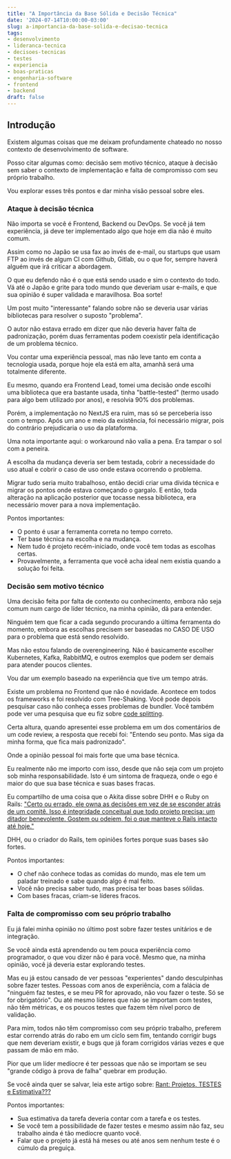 ```yaml
---
title: "A Importância da Base Sólida e Decisão Técnica"
date: '2024-07-14T10:00:00-03:00'
slug: a-importancia-da-base-solida-e-decisao-tecnica
tags:
- desenvolvimento
- lideranca-tecnica
- decisoes-tecnicas
- testes
- experiencia
- boas-praticas
- engenharia-software
- frontend
- backend
draft: false
---
```


## Introdução

Existem algumas coisas que me deixam profundamente chateado no nosso contexto de desenvolvimento de software.

Posso citar algumas como: decisão sem motivo técnico, ataque à decisão sem saber o contexto de implementação e falta de compromisso com seu próprio trabalho.

Vou explorar esses três pontos e dar minha visão pessoal sobre eles.

### Ataque à decisão técnica

Não importa se você é Frontend, Backend ou DevOps. Se você já tem experiência, já deve ter implementado algo que hoje em dia não é muito comum.

Assim como no Japão se usa fax ao invés de e-mail, ou startups que usam FTP ao invés de algum CI com Github, Gitlab, ou o que for, sempre haverá alguém que irá criticar a abordagem.

O que eu defendo não é o que está sendo usado e sim o contexto do todo. Vá até o Japão e grite para todo mundo que deveriam usar e-mails, e que sua opinião é super validada e maravilhosa. Boa sorte!

Um post muito "interessante" falando sobre não se deveria usar várias bibliotecas para resolver o suposto "problema".

O autor não estava errado em dizer que não deveria haver falta de padronização, porém duas ferramentas podem coexistir pela identificação de um problema técnico.

Vou contar uma experiência pessoal, mas não leve tanto em conta a tecnologia usada, porque hoje ela está em alta, amanhã será uma totalmente diferente.

Eu mesmo, quando era Frontend Lead, tomei uma decisão onde escolhi uma biblioteca que era bastante usada, tinha "battle-tested" (termo usado para algo bem utilizado por anos), e resolvia 90% dos problemas.

Porém, a implementação no NextJS era ruim, mas só se perceberia isso com o tempo. Após um ano e meio da existência, foi necessário migrar, pois do contrário prejudicaria o uso da plataforma.

Uma nota importante aqui: o workaround não valia a pena. Era tampar o sol com a peneira.

A escolha da mudança deveria ser bem testada, cobrir a necessidade do uso atual e cobrir o caso de uso onde estava ocorrendo o problema.

Migrar tudo seria muito trabalhoso, então decidi criar uma dívida técnica e migrar os pontos onde estava começando o gargalo. E então, toda alteração na aplicação posterior que tocasse nessa biblioteca, era necessário mover para a nova implementação.

Pontos importantes:

- O ponto é usar a ferramenta correta no tempo correto.
- Ter base técnica na escolha e na mudança.
- Nem tudo é projeto recém-iniciado, onde você tem todas as escolhas certas.
- Provavelmente, a ferramenta que você acha ideal nem existia quando a solução foi feita.

### Decisão sem motivo técnico

Uma decisão feita por falta de contexto ou conhecimento, embora não seja comum num cargo de líder técnico, na minha opinião, dá para entender.

Ninguém tem que ficar a cada segundo procurando a última ferramenta do momento, embora as escolhas precisem ser baseadas no CASO DE USO para o problema que está sendo resolvido.

Mas não estou falando de overengineering. Não é basicamente escolher Kubernetes, Kafka, RabbitMQ, e outros exemplos que podem ser demais para atender poucos clientes.

Vou dar um exemplo baseado na experiência que tive um tempo atrás.

Existe um problema no Frontend que não é novidade. Acontece em todos os frameworks e foi resolvido com Tree-Shaking. Você pode depois pesquisar caso não conheça esses problemas de bundler. Você também pode ver uma pesquisa que eu fiz sobre [code splitting](https://alexandrocastro.dev.br/posts/1686297600322-code-splitting).

Certa altura, quando apresentei esse problema em um dos comentários de um code review, a resposta que recebi foi: "Entendo seu ponto. Mas siga da minha forma, que fica mais padronizado".

Onde a opinião pessoal foi mais forte que uma base técnica.

Eu realmente não me importo com isso, desde que não seja com um projeto sob minha responsabilidade. Isto é um sintoma de fraqueza, onde o ego é maior do que sua base técnica e suas bases fracas.

Eu compartilho de uma coisa que o Akita disse sobre DHH e o Ruby on Rails: ["Certo ou errado, ele owna as decisões em vez de se esconder atrás de um comitê. Isso é integridade conceitual que todo projeto precisa: um ditador benevolente. Gostem ou odeiem, foi o que manteve o Rails intacto até hoje."](https://www.akitaonrails.com/2019/08/21/akitando-59-a-historia-de-ruby-on-rails-por-que-deu-certo)

DHH, ou o criador do Rails, tem opiniões fortes porque suas bases são fortes.

Pontos importantes:

- O chef não conhece todas as comidas do mundo, mas ele tem um paladar treinado e sabe quando algo é mal feito.
- Você não precisa saber tudo, mas precisa ter boas bases sólidas.
- Com bases fracas, criam-se líderes fracos.

### Falta de compromisso com seu próprio trabalho

Eu já falei minha opinião no último post sobre fazer testes unitários e de integração.

Se você ainda está aprendendo ou tem pouca experiência como programador, o que vou dizer não é para você. Mesmo que, na minha opinião, você já deveria estar explorando testes.

Mas eu já estou cansado de ver pessoas "experientes" dando desculpinhas sobre fazer testes. Pessoas com anos de experiência, com a falácia de "ninguém faz testes, e se meu PR for aprovado, não vou fazer o teste. Só se for obrigatório". Ou até mesmo líderes que não se importam com testes, não têm métricas, e os poucos testes que fazem têm nível porco de validação.

Para mim, todos não têm compromisso com seu próprio trabalho, preferem estar correndo atrás do rabo em um ciclo sem fim, tentando corrigir bugs que nem deveriam existir, e bugs que já foram corrigidos várias vezes e que passam de mão em mão.

Pior que um líder medíocre é ter pessoas que não se importam se seu "grande código à prova de falha" quebrar em produção.

Se você ainda quer se salvar, leia este artigo sobre: [Rant: Projetos, TESTES e Estimativa???](https://www.akitaonrails.com/2022/10/25/akitando-130-rant-projetos-testes-e-estimativa-rated-r-5097af48-c72f-42b7-bec4-486e24a86cfc)

Pontos importantes:

- Sua estimativa da tarefa deveria contar com a tarefa e os testes.
- Se você tem a possibilidade de fazer testes e mesmo assim não faz, seu trabalho ainda é tão medíocre quanto você.
- Falar que o projeto já está há meses ou até anos sem nenhum teste é o cúmulo da preguiça.
